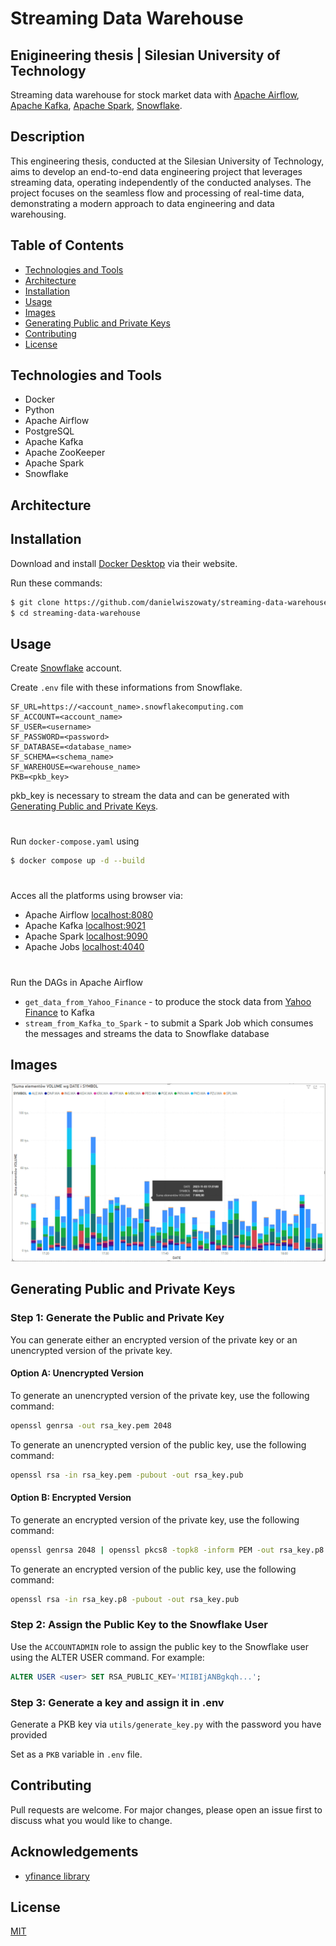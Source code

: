 # Streaming Data Warehouse 
## Enigineering thesis | Silesian University of Technology

Streaming data warehouse for stock market data with [Apache Airflow](https://airflow.apache.org/), [Apache Kafka](https://kafka.apache.org/), [Apache Spark](https://spark.apache.org/), [Snowflake](https://www.snowflake.com/en/).

## Description

This engineering thesis, conducted at the Silesian University of Technology, aims to develop an end-to-end data engineering project that leverages streaming data, operating independently of the conducted analyses. The project focuses on the seamless flow and processing of real-time data, demonstrating a modern approach to data engineering and data warehousing.

## Table of Contents

- [Technologies and Tools](#Technologies-and-Tools)
- [Architecture](#Architecture)
- [Installation](#Installation)
- [Usage](#Usage)
- [Images](#Images)
- [Generating Public and Private Keys](#Generating-Public-and-Private-Keys)
- [Contributing](#Contributing)
- [License](#License)

## Technologies and Tools
- Docker
- Python
- Apache Airflow
- PostgreSQL
- Apache Kafka
- Apache ZooKeeper
- Apache Spark 
- Snowflake 


## Architecture

## Installation

Download and install [Docker Desktop](https://www.docker.com/products/docker-desktop/) via their website.

Run these commands:
```bash
$ git clone https://github.com/danielwiszowaty/streaming-data-warehouse.git
$ cd streaming-data-warehouse
```

## Usage

Create [Snowflake](https://www.snowflake.com/en/) account.

Create `.env` file with these informations from Snowflake.

```
SF_URL=https://<account_name>.snowflakecomputing.com
SF_ACCOUNT=<account_name>
SF_USER=<username>
SF_PASSWORD=<password>
SF_DATABASE=<database_name>
SF_SCHEMA=<schema_name>
SF_WAREHOUSE=<warehouse_name>
PKB=<pkb_key>
```

pkb_key is necessary to stream the data and can be generated with [Generating Public and Private Keys](#Generating-Public-and-Private-Keys).
#


Run `docker-compose.yaml` using

```bash
$ docker compose up -d --build
```
#
Acces all the platforms using browser via:

- Apache Airflow [localhost:8080](localhost:8080)
- Apache Kafka [localhost:9021](localhost:9021)
- Apache Spark [localhost:9090](localhost:9090)
- Apache Jobs [localhost:4040](localhost:4040)
#

Run the DAGs in Apache Airflow
- `get_data_from_Yahoo_Finance` - to produce the stock data from [Yahoo Finance](https://finance.yahoo.com/) to Kafka
- `stream_from_Kafka_to_Spark` - to submit a Spark Job which consumes the messages and streams the data to Snowflake database

## Images

![Power BI](images/power_bi.png)

## Generating Public and Private Keys

### Step 1: Generate the Public and Private Key

You can generate either an encrypted version of the private key or an unencrypted version of the private key.

#### Option A: Unencrypted Version

To generate an unencrypted version of the private key, use the following command:

```bash
openssl genrsa -out rsa_key.pem 2048
```

To generate an unencrypted version of the public key, use the following command:

```bash
openssl rsa -in rsa_key.pem -pubout -out rsa_key.pub
```

#### Option B: Encrypted Version

To generate an encrypted version of the private key, use the following command:

```bash
openssl genrsa 2048 | openssl pkcs8 -topk8 -inform PEM -out rsa_key.p8
```

To generate an encrypted version of the public key, use the following command:

```bash
openssl rsa -in rsa_key.p8 -pubout -out rsa_key.pub
```

### Step 2: Assign the Public Key to the Snowflake User

Use the `ACCOUNTADMIN` role to assign the public key to the Snowflake user using the ALTER USER command. For example:

```sql
ALTER USER <user> SET RSA_PUBLIC_KEY='MIIBIjANBgkqh...';
```

### Step 3: Generate a key and assign it in .env

Generate a PKB key via `utils/generate_key.py` with the password you have provided

Set as a `PKB` variable in `.env` file.


## Contributing

Pull requests are welcome. For major changes, please open an issue first
to discuss what you would like to change.


## Acknowledgements

 - [yfinance library](https://github.com/ranaroussi/yfinance)

## License

[MIT](https://choosealicense.com/licenses/mit/)